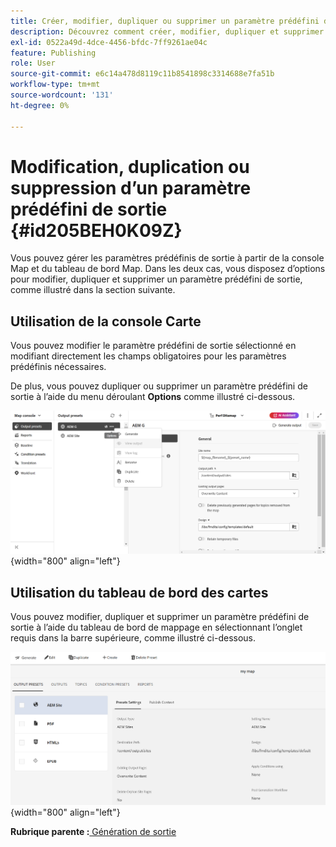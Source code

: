 ```yaml
---
title: Créer, modifier, dupliquer ou supprimer un paramètre prédéfini de sortie
description: Découvrez comment créer, modifier, dupliquer et supprimer un paramètre prédéfini de sortie personnalisé dans AEM Guides.
exl-id: 0522a49d-4dce-4456-bfdc-7ff9261ae04c
feature: Publishing
role: User
source-git-commit: e6c14a478d8119c11b8541898c3314688e7fa51b
workflow-type: tm+mt
source-wordcount: '131'
ht-degree: 0%

---
```


# Modification, duplication ou suppression d’un paramètre prédéfini de sortie {#id205BEH0K09Z}

Vous pouvez gérer les paramètres prédéfinis de sortie à partir de la console Map et du tableau de bord Map. Dans les deux cas, vous disposez d’options pour modifier, dupliquer et supprimer un paramètre prédéfini de sortie, comme illustré dans la section suivante.

## Utilisation de la console Carte

Vous pouvez modifier le paramètre prédéfini de sortie sélectionné en modifiant directement les champs obligatoires pour les paramètres prédéfinis nécessaires.

De plus, vous pouvez dupliquer ou supprimer un paramètre prédéfini de sortie à l’aide du menu déroulant **Options** comme illustré ci-dessous.


![](images/delete-preset-map-console.png){width="800" align="left"}


## Utilisation du tableau de bord des cartes

Vous pouvez modifier, dupliquer et supprimer un paramètre prédéfini de sortie à l’aide du tableau de bord de mappage en sélectionnant l’onglet requis dans la barre supérieure, comme illustré ci-dessous.

![](images/create-new-preset-map-dashboard-new.png){width="800" align="left"}



**Rubrique parente :**[ Génération de sortie](generate-output.md)

